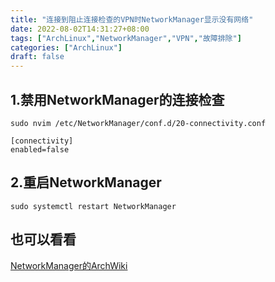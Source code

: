 ```yaml
---
title: "连接到阻止连接检查的VPN时NetworkManager显示没有网络"
date: 2022-08-02T14:31:27+08:00
tags: ["ArchLinux","NetworkManager","VPN","故障排除"]
categories: ["ArchLinux"]
draft: false
---
```


## 1.禁用NetworkManager的连接检查

`sudo nvim /etc/NetworkManager/conf.d/20-connectivity.conf`

```
[connectivity] 
enabled=false
```

## 2.重启NetworkManager

`sudo systemctl restart NetworkManager`

## 也可以看看

[NetworkManager的ArchWiki](https://wiki.archlinux.org/title/NetworkManager)
